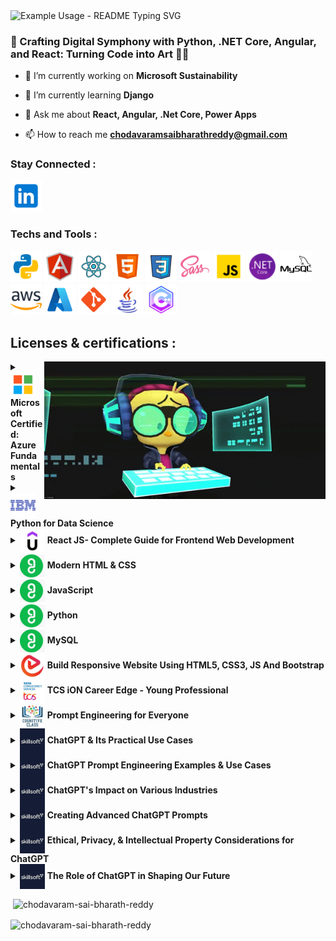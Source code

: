 <p>
    <img align="center" src="https://readme-typing-svg.demolab.com/?lines=Hello+<+developers/+>!👋;Welcome+to+my+profile!;I+am+a+Full+Stack+Developer+💻👾👨‍💻                &font=Orbitron&weight=800&size=45&color=6A5ACD&background=E6E6FA&center=true&width=980&height=200&duration=2500&pause=1000" alt="Example Usage - README Typing SVG">
</p>
<h3 align="left">🌟 Crafting Digital Symphony with Python, .NET Core, Angular, and React: Turning Code into Art 🎨🚀</h3>

- 🔭 I’m currently working on **Microsoft Sustainability**

- 🌱 I’m currently learning **Django**

- 💬 Ask me about **React, Angular, .Net Core, Power Apps**

- 📫 How to reach me **chodavaramsaibharathreddy@gmail.com**

<h3 align="left">Stay Connected : </h3>
<p align="left">
    <a href="https://www.linkedin.com/in/chodavaram-sai-bharath-reddy-6ab3b1205/" target="_blank" >
        <img src="Icons/icon-linked-in.png" alt="chodavaram sai bharath reddy" height="50" width="50" />
    </a>
</p>

<h3 align="left">Techs and Tools : </h3>
<p align="left">
    <a href="https://www.python.org/" target="_blank" ><img src="Icons/icon-python.png" alt="python" width="50" height="50"/></a>
    <a href="https://angular.io/" target="_blank" ><img src="Icons/icon-angular.png" alt="angular icon" width="50" height="50" /></a>
    <a href="https://react.dev/" target="_blank" ><img src="Icons/icon-react.png" alt="react" width="50" height="50"/></a>
    <a href="https://www.w3schools.com/html/" target="_blank" ><img src="Icons/icon-html5.png" alt="html5" width="50" height="50"/></a>
    <a href="https://www.w3schools.com/css/" target="_blank" ><img src="Icons/icon-css.png" alt="css3" width="50" height="50"/></a>
    <a href="https://sass-lang.com/" target="_blank" ><img src="Icons/icon-sass.png" alt="sass" width="50" height="50"/></a>
    <a href="https://www.w3schools.com/js/" target="_blank" ><img src="Icons/icon-js.png" alt="java script" width="50" height="50"/></a>
    <a href="https://dotnet.microsoft.com/" target="_blank" ><img src="Icons/icon-dotnet-framework.png" alt="dotnet" width="50" height="50"/></a>
    <a href="https://www.mysql.com/" target="_blank" ><img src="Icons/icon-mysql.png" alt="mysql" width="50" height="50"/></a>
    <a href="https://aws.amazon.com/" target="_blank" ><img src="Icons/icon-aws.png" alt="aws" width="50" height="50"/></a>
    <a href="https://azure.microsoft.com/" target="_blank" ><img src="Icons/icon-azure.png" alt="azure" width="50" height="50"/></a>
    <a href="https://git-scm.com/" target="_blank" ><img src="Icons/icon-git.png" alt="git" width="50" height="50"/></a>
    <a href="https://www.java.com/" target="_blank" ><img src="Icons/icon-java.png" alt="java" width="50" height="50"/></a>
    <a href="https://www.geeksforgeeks.org/c-plus-plus" target="_blank"><img src="Icons/icon-c.png" alt="c plus plus" width="50" height="50"/></a>
</p>

## Licenses & certifications : 
<img align="right" src="Icons/icon-crazy.gif" alt="typing gif" width="450" height="220"/>
<details>
    <summary><img align="center" src="Icons/icon-microsoft.png" alt="microfost" width="40" height="40" /> <b>Microsoft Certified: Azure Fundamentals</b></summary>
    <p>Issued by: <b>Microsoft</b></p>
    <p>Credential ID : <b>I522-7659</b></p>
    <p><a href="https://credly.com/badges/8c58ef28-45af-4621-bdeb-340472b5790f"><b>Show Credential</b></a></p>
</details>
<details>
    <summary><img align="center" src="Icons/icon-ibm.png" alt="ibm" width="40" height="40" /> <b>Python for Data Science</b></summary>
    <p>Issued by: <b>IBM</b></p>
    <p>Credential ID : <b>7ca34c9d-7ac7-436b-88c5-49769ca99567</b></p>
    <p><a href="https://www.credly.com/badges/7ca34c9d-7ac7-436b-88c5-49769ca99567"><b>Show Credential</b></a></p>
</details>
<details>
    <summary><img align="center" src="Icons/icon-udemy.jpeg" alt="udemy" width="40" height="40" /> <b>React JS- Complete Guide for Frontend Web Development</b></summary>
    <p>Issued by: <b>Udemy</b></p>
    <p>Credential ID : <b>UC-14ccc1fa-ffe9-47d8-a3b6-c7b35c696197</b></p>
    <p><a href="https://www.udemy.com/certificate/UC-14ccc1fa-ffe9-47d8-a3b6-c7b35c696197/"><b>Show Credential</b></a></p>
</details>
<details>
    <summary><img align="center" src="Icons/icon-guvi.jpeg" alt="guvi" width="40" height="40" /> <b>Modern HTML & CSS</b></summary>
    <p>Issued by: <b>GUVI Geek Networks, IITM Research Park</b></p>
    <p>Credential ID : <b>Z6i3b1E62a1mz048S7</b></p>
    <p><a href="https://www.guvi.in/verify-certificate?id=Z6i3b1E62a1mz048S7"><b>Show Credential</b></a></p>
</details>
<details>
    <summary><img align="center" src="Icons/icon-guvi.jpeg" alt="guvi" width="40" height="40" /> <b>JavaScript</b></summary>
    <p>Issued by: <b>GUVI Geek Networks, IITM Research Park</b></p>
    <p>Credential ID : <b>06lw6940O63152jAHB</b></p>
    <p><a href="https://www.guvi.in/verify-certificate?id=06lw6940O63152jAHB"><b>Show Credential</b></a></p>
</details>
<details>
    <summary><img align="center" src="Icons/icon-guvi.jpeg" alt="guvi" width="40" height="40" /> <b>Python</b></summary>
    <p>Issued by: <b>GUVI Geek Networks, IITM Research Park</b></p>
    <p>Credential ID : <b>12Ag6a5c817M6t8m09</b></p>
    <p><a href="https://www.guvi.in/verify-certificate?id=12Ag6a5c817M6t8m09"><b>Show Credential</b></a></p>
</details>
<details>
    <summary><img align="center" src="Icons/icon-guvi.jpeg" alt="guvi" width="40" height="40" /> <b>MySQL</b></summary>
    <p>Issued by: <b>GUVI Geek Networks, IITM Research Park</b></p>
    <p>Credential ID : <b>K6I2vV42C617k4W76T</b></p>
    <p><a href="https://www.guvi.in/verify-certificate?id=K6I2vV42C617k4W76T"><b>Show Credential</b></a></p>
</details>
<details>
    <summary><img align="center" src="Icons/icon-educba.jpeg" alt="educba" width="40" height="40" /> <b>Build Responsive Website Using HTML5, CSS3, JS And Bootstrap</b></summary>
    <p>Issued by: <b>EDUCBA</b></p>
    <p>Credential ID : <b>XMOQOWPD3</b></p>
    <p><a href="https://www.educba.com/certificate/?c=XMOQOWPD3"><b>Show Credential</b></a></p>
</details>
<details>
    <summary><img align="center" src="Icons/icon-tcs.jpeg" alt="python" width="40" height="40" /> <b>TCS iON Career Edge - Young Professional</b></summary>
    <p>Issued by: <b>Tata Consultancy Services</b></p>
    <p>Credential ID : <b>119854-7999289-1016</b></p>
    <p><a href="https://learning.tcsionhub.in/LX/ecertificate/verification"><b>Show Credential</b></a></p>
</details>
<details>
    <summary><img align="center" src="Icons/icon-cognitive-class.jpeg" alt="cognitive class" width="40" height="40" /> <b>Prompt Engineering for Everyone</b></summary>
    <p>Issued by: <b>Cognitive Class</b></p>
    <p>Credential ID : <b>c535aec6f089496e8447487a42078119</b></p>
    <p><a href="https://courses.cognitiveclass.ai/certificates/c535aec6f089496e8447487a42078119"><b>Show Credential</b></a></p>
</details>
<details>
    <summary><img align="center" src="Icons/icon-skillsoft.jpeg" alt="Skillsoft" width="40" height="40" /> <b>ChatGPT & Its Practical Use Cases</b></summary>
    <p>Issued by: <b>Skillsoft</b></p>
    <p>Credential ID : <b>79159671</b></p>
    <p><a href="https://skillsoft.digitalbadges.skillsoft.com/c4f29987-7465-495e-a790-d960da73cd10"><b>Show Credential</b></a></p>
</details>
<details>
    <summary><img align="center" src="Icons/icon-skillsoft.jpeg" alt="Skillsoft" width="40" height="40" /> <b>ChatGPT Prompt Engineering Examples & Use Cases</b></summary>
    <p>Issued by: <b>Skillsoft</b></p>
    <p>Credential ID : <b>79238255</b></p>
    <p><a href="https://skillsoft.digitalbadges.skillsoft.com/d5f67452-a8d0-47e5-9c94-9e918cc41088"><b>Show Credential</b></a></p>
</details>
<details>
    <summary><img align="center" src="Icons/icon-skillsoft.jpeg" alt="Skillsoft" width="40" height="40" /> <b>ChatGPT's Impact on Various Industries</b></summary>
    <p>Issued by: <b>Skillsoft</b></p>
    <p>Credential ID : <b>79219160</b></p>
    <p><a href="https://skillsoft.digitalbadges.skillsoft.com/41185690-3e18-4cfc-b6b2-602e5f9c9bfd"><b>Show Credential</b></a></p>
</details>
<details>
    <summary><img align="center" src="Icons/icon-skillsoft.jpeg" alt="Skillsoft" width="40" height="40" /> <b>Creating Advanced ChatGPT Prompts</b></summary>
    <p>Issued by: <b>Skillsoft</b></p>
    <p>Credential ID : <b>79238034</b></p>
    <p><a href="https://skillsoft.digitalbadges.skillsoft.com/81820971-c829-401c-bc57-2e9b3db313a7"><b>Show Credential</b></a></p>
</details>
<details>
    <summary><img align="center" src="Icons/icon-skillsoft.jpeg" alt="Skillsoft" width="40" height="40" /> <b>Ethical, Privacy, & Intellectual Property Considerations for ChatGPT</b></summary>
    <p>Issued by: <b>Skillsoft</b></p>
    <p>Credential ID : <b>79238149</b></p>
    <p><a href="https://skillsoft.digitalbadges.skillsoft.com/3d91d1f9-7ad8-434c-88c1-2ec1df0abe49"><b>Show Credential</b></a></p>
</details>
<details>
    <summary><img align="center" src="Icons/icon-skillsoft.jpeg" alt="Skillsoft" width="40" height="40" /> <b>The Role of ChatGPT in Shaping Our Future</b></summary>
    <p>Issued by: <b>Skillsoft</b></p>
    <p>Credential ID : <b>79217664</b></p>
    <p><a href="https://skillsoft.digitalbadges.skillsoft.com/4e76e346-377a-47bf-b25a-fe7fc90a780a"><b>Show Credential</b></a></p>
</details>
    
<p>&nbsp;<img align="center" src="https://github-readme-stats.vercel.app/api?username=chodavaram-sai-bharath-reddy&show_icons=true&locale=en" alt="chodavaram-sai-bharath-reddy" /></p>

<p><img align="center" src="https://github-readme-streak-stats.herokuapp.com/?user=chodavaram-sai-bharath-reddy&" alt="chodavaram-sai-bharath-reddy" /></p>
